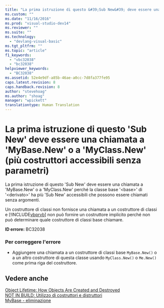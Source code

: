 ```yaml
---
title: "La prima istruzione di questo &#39;Sub New&#39; deve essere una chiamata a &#39;MyBase.New&#39; o a &#39;MyClass.New&#39; (pi&#249; costruttori accessibili senza parametri) | Microsoft Docs"
ms.custom: ""
ms.date: "11/16/2016"
ms.prod: "visual-studio-dev14"
ms.reviewer: ""
ms.suite: ""
ms.technology: 
  - "devlang-visual-basic"
ms.tgt_pltfrm: ""
ms.topic: "article"
f1_keywords: 
  - "vbc32038"
  - "bc32038"
helpviewer_keywords: 
  - "BC32038"
ms.assetid: 52e4e9df-a85b-46ae-a0cc-7d8fa377fe95
caps.latest.revision: 8
caps.handback.revision: 8
author: "stevehoag"
ms.author: "shoag"
manager: "wpickett"
translationtype: Human Translation
---
```

# La prima istruzione di questo &#39;Sub New&#39; deve essere una chiamata a &#39;MyBase.New&#39; o a &#39;MyClass.New&#39; (pi&#249; costruttori accessibili senza parametri)
La prima istruzione di questo 'Sub New' deve essere una chiamata a 'MyBase.New' o a 'MyClass.New' perché la classe base '\<base\>' di '\<derivato\>' ha più 'Sub New' accessibili che possono essere chiamati senza argomenti.  
  
 Un costruttore di classi non fornisce una chiamata a un costruttore di classi e [!INCLUDE[vbprvb](../../csharp/programming-guide/concepts/linq/includes/vbprvb_md.md)] non può fornire un costruttore implicito perché non può determinare quale costruttore di classi base chiamare.  
  
 **ID errore:** BC32038  
  
### Per correggere l'errore  
  
-   Aggiungere una chiamata a un costruttore di classi base `MyBase.New()` o a un altro costruttore di questa classe usando `MyClass.New()` o `Me.New()` come prima riga del costruttore.  
  
## Vedere anche  
 [Object Lifetime: How Objects Are Created and Destroyed](../../visual-basic/programming-guide/language-features/objects-and-classes/object-lifetime-how-objects-are-created-and-destroyed.md)   
 [NOT IN BUILD: Utilizzo di costruttori e distruttori](http://msdn.microsoft.com/it-it/548eebe1-86c4-4377-b2f5-447cb8be3d90)   
 [MyBase \- eliminazione](http://msdn.microsoft.com/it-it/52491d06-6451-4f6f-9aa6-8fab59bbc2b9)
